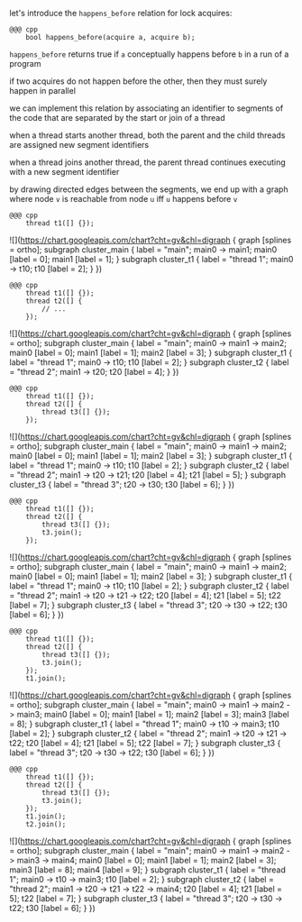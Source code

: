 <!SLIDE>
let's introduce the `happens_before` relation for lock acquires:

    @@@ cpp
        bool happens_before(acquire a, acquire b);

`happens_before` returns true if `a` conceptually happens before `b` in a
run of a program


<!SLIDE>
if two acquires do not happen before the other, then they must surely happen
in parallel


<!SLIDE>
we can implement this relation by associating an identifier to segments of the
code that are separated by the start or join of a thread


<!SLIDE>
when a thread starts another thread, both the parent and the child threads are
assigned new segment identifiers


<!SLIDE>
when a thread joins another thread, the parent thread continues executing with
a new segment identifier


<!SLIDE>
by drawing directed edges between the segments, we end up with a graph where
node `v` is reachable from node `u` iff `u` happens before `v`


<!SLIDE>
    @@@ cpp
        thread t1([] {});
![](https://chart.googleapis.com/chart?cht=gv&chl=digraph {
    graph [splines = ortho];
    subgraph cluster_main {
        label = "main";
        main0 -> main1;
        main0 [label = 0];
        main1 [label = 1];
    }
    subgraph cluster_t1 {
        label = "thread 1";
        main0 -> t10;
        t10 [label = 2];
    }
})


<!SLIDE>
    @@@ cpp
        thread t1([] {});
        thread t2([] {
            // ...
        });
![](https://chart.googleapis.com/chart?cht=gv&chl=digraph {
    graph [splines = ortho];
    subgraph cluster_main {
        label = "main";
        main0 -> main1 -> main2;
        main0 [label = 0];
        main1 [label = 1];
        main2 [label = 3];
    }
    subgraph cluster_t1 {
        label = "thread 1";
        main0 -> t10;
        t10 [label = 2];
    }
    subgraph cluster_t2 {
        label = "thread 2";
        main1 -> t20;
        t20 [label = 4];
    }
})


<!SLIDE>
    @@@ cpp
        thread t1([] {});
        thread t2([] {
            thread t3([] {});
        });
![](https://chart.googleapis.com/chart?cht=gv&chl=digraph {
    graph [splines = ortho];
    subgraph cluster_main {
        label = "main";
        main0 -> main1 -> main2;
        main0 [label = 0];
        main1 [label = 1];
        main2 [label = 3];
    }
    subgraph cluster_t1 {
        label = "thread 1";
        main0 -> t10;
        t10 [label = 2];
    }
    subgraph cluster_t2 {
        label = "thread 2";
        main1 -> t20 -> t21;
        t20 [label = 4];
        t21 [label = 5];
    }
    subgraph cluster_t3 {
        label = "thread 3";
        t20 -> t30;
        t30 [label = 6];
    }
})


<!SLIDE>
    @@@ cpp
        thread t1([] {});
        thread t2([] {
            thread t3([] {});
            t3.join();
        });
![](https://chart.googleapis.com/chart?cht=gv&chl=digraph {
    graph [splines = ortho];
    subgraph cluster_main {
        label = "main";
        main0 -> main1 -> main2;
        main0 [label = 0];
        main1 [label = 1];
        main2 [label = 3];
    }
    subgraph cluster_t1 {
        label = "thread 1";
        main0 -> t10;
        t10 [label = 2];
    }
    subgraph cluster_t2 {
        label = "thread 2";
        main1 -> t20 -> t21 -> t22;
        t20 [label = 4];
        t21 [label = 5];
        t22 [label = 7];
    }
    subgraph cluster_t3 {
        label = "thread 3";
        t20 -> t30 -> t22;
        t30 [label = 6];
    }
})


<!SLIDE>
    @@@ cpp
        thread t1([] {});
        thread t2([] {
            thread t3([] {});
            t3.join();
        });
        t1.join();
![](https://chart.googleapis.com/chart?cht=gv&chl=digraph {
    graph [splines = ortho];
    subgraph cluster_main {
        label = "main";
        main0 -> main1 -> main2 -> main3;
        main0 [label = 0];
        main1 [label = 1];
        main2 [label = 3];
        main3 [label = 8];
    }
    subgraph cluster_t1 {
        label = "thread 1";
        main0 -> t10 -> main3;
        t10 [label = 2];
    }
    subgraph cluster_t2 {
        label = "thread 2";
        main1 -> t20 -> t21 -> t22;
        t20 [label = 4];
        t21 [label = 5];
        t22 [label = 7];
    }
    subgraph cluster_t3 {
        label = "thread 3";
        t20 -> t30 -> t22;
        t30 [label = 6];
    }
})


<!SLIDE>
    @@@ cpp
        thread t1([] {});
        thread t2([] {
            thread t3([] {});
            t3.join();
        });
        t1.join();
        t2.join();
![](https://chart.googleapis.com/chart?cht=gv&chl=digraph {
    graph [splines = ortho];
    subgraph cluster_main {
        label = "main";
        main0 -> main1 -> main2 -> main3 -> main4;
        main0 [label = 0];
        main1 [label = 1];
        main2 [label = 3];
        main3 [label = 8];
        main4 [label = 9];
    }
    subgraph cluster_t1 {
        label = "thread 1";
        main0 -> t10 -> main3;
        t10 [label = 2];
    }
    subgraph cluster_t2 {
        label = "thread 2";
        main1 -> t20 -> t21 -> t22 -> main4;
        t20 [label = 4];
        t21 [label = 5];
        t22 [label = 7];
    }
    subgraph cluster_t3 {
        label = "thread 3";
        t20 -> t30 -> t22;
        t30 [label = 6];
    }
})
